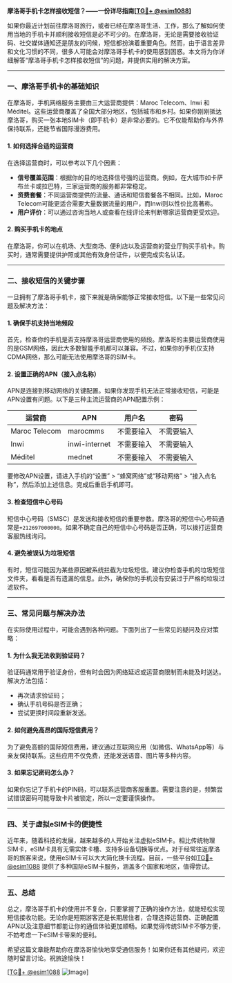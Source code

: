 **摩洛哥手机卡怎样接收短信？——一份详尽指南[[TG💪+ @esim1088](https://t.me/s/esim1088)]**

如果你最近计划前往摩洛哥旅行，或者已经在摩洛哥生活、工作，那么了解如何使用当地的手机卡并顺利接收短信是必不可少的。在摩洛哥，无论是需要接收验证码、社交媒体通知还是朋友的问候，短信都扮演着重要角色。然而，由于语言差异和文化习惯的不同，很多人可能会对摩洛哥手机卡的使用感到困惑。本文将为你详细解答“摩洛哥手机卡怎样接收短信”的问题，并提供实用的解决方案。

---

### **一、摩洛哥手机卡的基础知识**

在摩洛哥，手机网络服务主要由三大运营商提供：Maroc Telecom、Inwi 和 Méditel。这些运营商覆盖了全国大部分地区，包括城市和乡村。如果你刚刚抵达摩洛哥，购买一张本地SIM卡（即手机卡）是非常必要的。它不仅能帮助你与外界保持联系，还能节省国际漫游费用。

#### **1. 如何选择合适的运营商**
在选择运营商时，可以参考以下几个因素：
- **信号覆盖范围**：根据你的目的地选择信号强的运营商。例如，在大城市如卡萨布兰卡或拉巴特，三家运营商的服务都非常稳定。
- **资费套餐**：不同运营商提供的流量、通话和短信套餐各不相同。比如，Maroc Telecom可能更适合需要大量数据流量的用户，而Inwi则以性价比高著称。
- **用户评价**：可以通过咨询当地人或查看在线评论来判断哪家运营商更受欢迎。

#### **2. 购买手机卡的地点**
在摩洛哥，你可以在机场、大型商场、便利店以及运营商的营业厅购买手机卡。购买时，通常需要提供护照或其他有效身份证件，以便完成实名认证。

---

### **二、接收短信的关键步骤**

一旦拥有了摩洛哥手机卡，接下来就是确保能够正常接收短信。以下是一些常见问题及解决方法：

#### **1. 确保手机支持当地频段**
首先，检查你的手机是否支持摩洛哥运营商使用的频段。摩洛哥的主要运营商使用的是GSM网络，因此大多数智能手机都可以兼容。不过，如果你的手机仅支持CDMA网络，那么可能无法使用摩洛哥的SIM卡。

#### **2. 设置正确的APN（接入点名称）**
APN是连接到移动网络的关键配置。如果你发现手机无法正常接收短信，可能是APN设置有问题。以下是三种主流运营商的APN配置示例：

| 运营商   | APN                | 用户名       | 密码        |
|----------|--------------------|--------------|-------------|
| Maroc Telecom | marocmms          | 不需要输入   | 不需要输入 |
| Inwi      | inwi-internet     | 不需要输入   | 不需要输入 |
| Méditel   | mednet            | 不需要输入   | 不需要输入 |

要修改APN设置，请进入手机的“设置” > “蜂窝网络”或“移动网络” > “接入点名称”，然后添加上述信息。完成后重启手机即可。

#### **3. 检查短信中心号码**
短信中心号码（SMSC）是发送和接收短信的重要参数。摩洛哥的短信中心号码通常是`+212697000000`。如果不确定自己的短信中心号码是否正确，可以拨打运营商客服热线询问。

#### **4. 避免被误认为垃圾短信**
有时，短信可能因为某些原因被系统拦截为垃圾短信。建议你检查手机的垃圾短信文件夹，看看是否有遗漏的信息。此外，确保你的手机没有安装过于严格的垃圾过滤软件。

---

### **三、常见问题与解决办法**

在实际使用过程中，可能会遇到各种问题。下面列出了一些常见的疑问及应对策略：

#### **1. 为什么我无法收到验证码？**
验证码通常用于验证身份，但有时会因为网络延迟或运营商限制而未能及时送达。解决方法包括：
- 再次请求验证码；
- 确认手机号码是否正确；
- 尝试更换时间段重新发送。

#### **2. 如何避免高昂的国际短信费用？**
为了避免高额的国际短信费用，建议通过互联网应用（如微信、WhatsApp等）与亲友保持联系。这些应用不仅免费，还能发送语音、图片等多种内容。

#### **3. 如果忘记密码怎么办？**
如果你忘记了手机卡的PIN码，可以联系运营商客服重置。需要注意的是，频繁尝试错误密码可能导致卡片被锁定，所以一定要谨慎操作。

---

### **四、关于虚拟eSIM卡的便捷性**

近年来，随着科技的发展，越来越多的人开始关注虚拟eSIM卡。相比传统物理SIM卡，eSIM卡具有无需实体卡槽、支持多设备切换等优点。对于经常往返摩洛哥的旅客来说，使用eSIM卡可以大大简化换卡流程。目前，一些平台如[TG💪+ @esim1088](https://t.me/s/esim1088) 提供了多种国际eSIM卡服务，涵盖多个国家和地区，值得尝试。

---

### **五、总结**

总之，摩洛哥手机卡的使用并不复杂，只要掌握了正确的操作方法，就能轻松实现短信接收功能。无论你是短期游客还是长期居住者，合理选择运营商、正确配置APN以及注意细节都能让你的通信体验更加顺畅。如果觉得传统SIM卡不够方便，不妨考虑一下eSIM卡带来的便利。

希望这篇文章能帮助你在摩洛哥愉快地享受通信服务！如果你还有其他疑问，欢迎随时留言讨论。祝旅途愉快！

[[TG💪+ @esim1088](https://t.me/s/esim1088) ![Image](https://i.postimg.cc/4NQfJmqS/Snipaste-2025-05-13-00-14-12.png)]